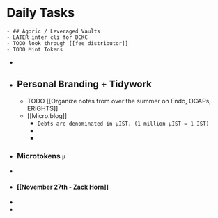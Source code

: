 # Daily Tasks
	- ## Agoric / Leveraged Vaults
	- LATER inter cli for DCKC
	- TODO look through [[fee distributor]]
	- TODO Mint Tokens
-
- ## Personal Branding + Tidywork
	- TODO [[Organize notes from over the summer on Endo, OCAPs, ERIGHTS]]
	- [[Micro.blog]]
		- `Debts are denominated in µIST. (1 million µIST = 1 IST)`
		-
		-
- ### Microtokens `µ`
-
- #### [[November 27th - Zack Horn]]
-
-